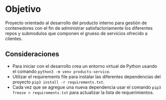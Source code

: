 # Objetivo
Proyecto orientado al desarrollo del producto interno para gestión de contenedores con el fin de administrar satisfactoriamente los diferentes repos y submodulos que componen el grueso de servicios ofrecido a clientes.

## Consideraciones
* Para iniciar con el desarrollo crea un entorno virtual de Python usando el comando `python3 -m venv products-service`.
* Utilizar el requirements file para instalar las diferentes dependencias del proyecto `pip3 install -r requirements.txt`.
* Cada vez que se agregue una nueva dependencia usar el comando `pip3 freeze > requirements.txt` para actualizar la lista de requerimientos.